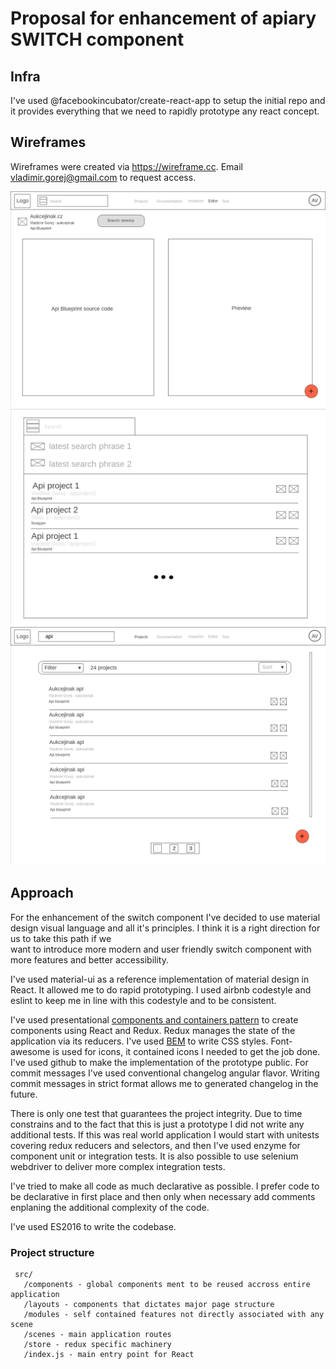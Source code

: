 # Proposal for enhancement of apiary SWITCH component

## Infra

I've used @facebookincubator/create-react-app to setup the initial repo and it provides
everything that we need to rapidly prototype any react concept.

## Wireframes

Wireframes were created via https://wireframe.cc. Email vladimir.gorej@gmail.com to request access.

![Editor](public/img/1-Editor.png)
![Search-Focus](public/img/2-Search-Focus.png)
![Api-project-list](public/img/3-Api-project-list.png)

## Approach

For the enhancement of the switch component  I've decided to use material design visual language
and all it's principles. I think it is a right direction for us to take this path if we  
want to introduce more modern and user friendly switch component with more features 
and better accessibility.

I've used material-ui as a reference implementation of material design in React. 
It allowed me to do rapid prototyping. I used airbnb codestyle and eslint to keep
me in line with this codestyle and to be consistent.

I've used presentational [components and containers pattern](https://medium.com/@dan_abramov/smart-and-dumb-components-7ca2f9a7c7d0)
to create components using React and Redux. 
Redux manages the state of the application  via its reducers. I've used [BEM](http://getbem.com/introduction/)
to write CSS styles. Font-awesome is used for icons, it contained icons I needed to get the job done.
I've used github to make the implementation of the prototype public. For commit messages I've used
conventional changelog angular flavor. Writing commit messages in strict format allows me to generated
changelog in the future.

There is only one test that guarantees the project integrity. Due to time constrains and to the fact
that this is just a prototype I did not write any additional tests. If this was real world application
I would start with unitests covering redux reducers and selectors, and then I've used enzyme for component unit
or integration tests. It is also possible to use selenium webdriver to deliver more complex integration tests.

I've tried to make all code as much declarative as possible. I prefer code to be declarative in first place
and then only when necessary add comments enplaning the additional complexity of the code. 

I've used ES2016 to write the codebase.

### Project structure

```
 src/
   /components - global components ment to be reused accross entire application
   /layouts - components that dictates major page structure
   /modules - self contained features not directly associated with any scene
   /scenes - main application routes
   /store - redux specific machinery
   /index.js - main entry point for React
```
